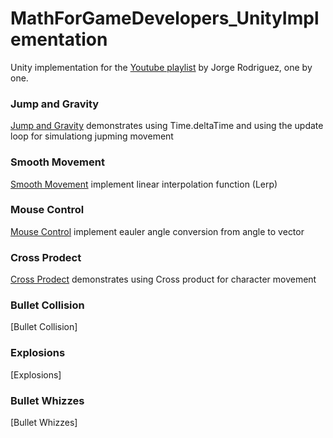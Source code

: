 # MathForGameDevelopers_UnityImplementation

Unity implementation for the [Youtube playlist](https://www.youtube.com/playlist?list=PLW3Zl3wyJwWOpdhYedlD-yCB7WQoHf-My) by Jorge Rodriguez, one by one. 

### Jump and Gravity
[Jump and Gravity](/Assets/1%20jump%20and%20Gravity/) demonstrates using Time.deltaTime and using the update loop for simulationg jupming movement


### Smooth Movement
[Smooth Movement](/Assets/2%20Smooth%20Movement) implement linear interpolation function (Lerp)

### Mouse Control
[Mouse Control](Assets/3%20Mouse%20Control) implement eauler angle conversion from angle to vector


### Cross Prodect
[Cross Prodect](/Assets/4%20Cross%20Prodect) demonstrates using Cross product for character movement


### Bullet Collision
[Bullet Collision]

### Explosions
[Explosions]

### Bullet Whizzes
[Bullet Whizzes]
